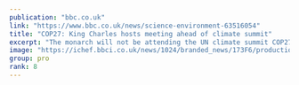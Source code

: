 ```yaml
---
publication: "bbc.co.uk"
link: "https://www.bbc.co.uk/news/science-environment-63516054"
title: "COP27: King Charles hosts meeting ahead of climate summit"
excerpt: "The monarch will not be attending the UN climate summit COP27 which starts on Sunday."
image: "https://ichef.bbci.co.uk/news/1024/branded_news/173F6/production/_127522259_cc4a554a4ecaa47c866ff99035b084e1106d4fb30_0_3000_30001000x1000.jpg"
group: pro
rank: 8
---
```


